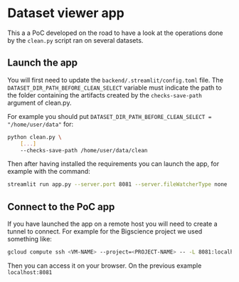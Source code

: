 # Dataset viewer app

This a a PoC developed on the road to have a look at the operations done by the `clean.py` script ran on several datasets.

## Launch the app

You will first need to update the `backend/.streamlit/config.toml` file. The `DATASET_DIR_PATH_BEFORE_CLEAN_SELECT` variable must indicate the path to the folder containing the artifacts created by the `checks-save-path` argument of clean.py. 

For example you should put `DATASET_DIR_PATH_BEFORE_CLEAN_SELECT = "/home/user/data"` for:
```bash
python clean.py \
    [...] 
    --checks-save-path /home/user/data/clean
```

Then after having installed the requirements you can launch the app, for example with the command:
```bash
streamlit run app.py --server.port 8081 --server.fileWatcherType none
```

## Connect to the PoC app

If you have launched the app on a remote host you will need to create a tunnel to connect. For example for the Bigscience project we used something like:

```bash
gcloud compute ssh <VM-NAME> --project=<PROJECT-NAME> -- -L 8081:localhost:8081
```

Then you can access it on your browser. On the previous example `localhost:8081`
